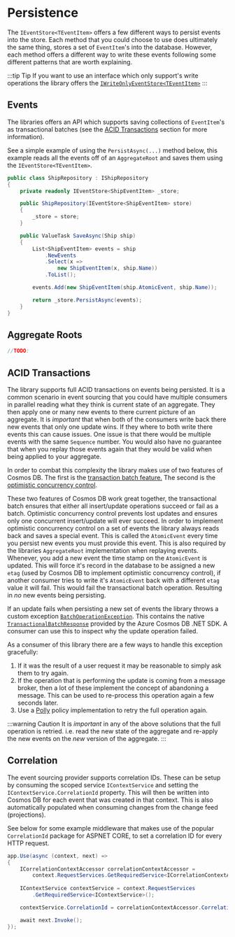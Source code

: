 # Persistence

The `IEventStore<TEventItem>` offers a few different ways to persist events into the store. Each method that you could choose to use does ultimately the same thing, stores a set of `EventItem`'s into the database. However, each method offers a different way to write these events following some different patterns that are worth explaining. 

:::tip Tip
If you want to use an interface which only support's write operations the library offers the [`IWriteOnlyEventStore<TEventItem>`](https://github.com/IEvangelist/azure-cosmos-dotnet-repository/blob/main/src/Microsoft.Azure.CosmosEventSourcing/Stores/IWriteOnlyEventStore.cs)
:::

## Events

The libraries offers an API which supports saving collections of `EventItem`'s as transactional batches (see the [ACID Transactions](#acid-transactions) section for more information).

See a simple example of using the `PersistAsync(...)` method below, this example reads all the events off of an `AggregateRoot` and saves them using the `IEventStore<TEventItem>`.

```csharp
public class ShipRepository : IShipRepository
{
    private readonly IEventStore<ShipEventItem> _store;

    public ShipRepository(IEventStore<ShipEventItem> store)
    {
        _store = store;
    }

    public ValueTask SaveAsync(Ship ship)
    {
        List<ShipEventItem> events = ship
            .NewEvents
            .Select(x =>
                new ShipEventItem(x, ship.Name))
            .ToList();

        events.Add(new ShipEventItem(ship.AtomicEvent, ship.Name));

        return _store.PersistAsync(events);
    }
}
```

## Aggregate Roots

```csharp
//TODO:
```

## ACID Transactions

The library supports full ACID transactions on events being persisted. It is a common scenario in event sourcing that you could have multiple consumers in parallel reading what they think is current state of an aggregate. They then apply one or many new events to there current picture of an aggregate. It is _important_ that when both of the consumers write back there new events that only one update wins. If they where to both write there events this can cause issues. One issue is that there would be multiple events with the same `Sequence` number. You would also have no guarantee that when you replay those events again that they would be valid when being applied to your aggregate.

In order to combat this complexity the library makes use of two features of Cosmos DB. The first is the [transaction batch feature.](https://docs.microsoft.com/en-us/azure/cosmos-db/sql/transactional-batch) The second is the [optimistic concurrency control](https://docs.microsoft.com/en-us/azure/cosmos-db/sql/database-transactions-optimistic-concurrency#optimistic-concurrency-control).

These two features of Cosmos DB work great together, the transactional batch ensures that either all insert/update operations succeed or fail as a batch. Optimistic concurrency control prevents lost updates and ensures only one concurrent insert/update will ever succeed. In order to implement optimistic concurrency control on a set of events the library always reads back and saves a special event. This is called the `AtomicEvent` every time you persist new events you must provide this event. This is also required by the libraries `AggregateRoot` implementation when replaying events. Whenever, you add a new event the time stamp on the `AtomicEvent` is updated. This will force it's record in the database to be assigned a new `etag` (used by Cosmos DB to implement optimistic concurrency control), if another consumer tries to write it's `AtomicEvent` back with a different `etag` value it will fail. This would fail the transactional batch operation. Resulting in _no_ new events being persisting.

If an update fails when persisting a new set of events the library throws a custom exception [`BatchOperationException`](https://github.com/IEvangelist/azure-cosmos-dotnet-repository/blob/main/src/Microsoft.Azure.CosmosRepository/Exceptions/BatchOperationException.cs). This contains the native [`TransactionalBatchResponse`](https://docs.microsoft.com/en-us/dotnet/api/microsoft.azure.cosmos.transactionalbatchresponse?view=azure-dotnet) provided by the Azure Cosmos DB .NET SDK. A consumer can use this to inspect why the update operation failed.

As a consumer of this library there are a few ways to handle this exception gracefully:

1. If it was the result of a user request it may be reasonable to simply ask them to try again.
1. If the operation that is performing the update is coming from a message broker, then a lot of these implement the concept of abandoning a message. This can be used to re-process this operation again a few seconds later.
1. Use a [Polly](https://github.com/App-vNext/Polly) policy implementation to retry the full operation again.

:::warning Caution
It is _important_ in any of the above solutions that the full operation is retried. i.e. read the new state of the aggregate and re-apply the new events on the _new_ version of the aggregate.
:::

## Correlation

The event sourcing provider supports correlation IDs. These can be setup by consuming the scoped service `IContextService` and setting the `IContextService.CorrelationId` property. This will then be written into Cosmos DB for each event that was created in that context. This is also automatically populated when consuming changes from the change feed (projections).

See below for some example middleware that makes use of the popular `CorrelationId` package for ASPNET CORE, to set a correlation ID for every HTTP request.

```csharp
app.Use(async (context, next) =>
{
    ICorrelationContextAccessor correlationContextAccessor =
        context.RequestServices.GetRequiredService<ICorrelationContextAccessor>();
    
    IContextService contextService = context.RequestServices
        .GetRequiredService<IContextService>();

    contextService.CorrelationId = correlationContextAccessor.CorrelationContext.CorrelationId;

    await next.Invoke();
});
```